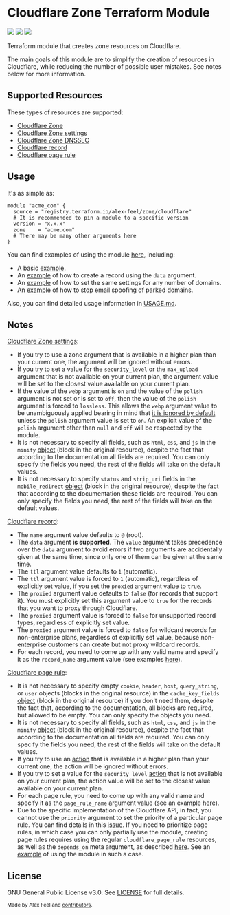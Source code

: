 # Cloudflare Zone Terraform Module

[![](https://img.shields.io/badge/dynamic/json?color=5c4ee5&label=registry%20version&query=%24.version&url=https%3A%2F%2Fregistry.terraform.io%2Fv1%2Fmodules%2Falex-feel%2Fzone%2Fcloudflare&logo=terraform)](https://registry.terraform.io/modules/alex-feel/zone/cloudflare/latest)
[![](https://img.shields.io/badge/dynamic/json?color=5c4ee5&label=registry%20downloads&query=%24.downloads&url=https%3A%2F%2Fregistry.terraform.io%2Fv1%2Fmodules%2Falex-feel%2Fzone%2Fcloudflare&logo=terraform)](https://registry.terraform.io/modules/alex-feel/zone/cloudflare/latest)
[![](https://img.shields.io/badge/license-GPLv3-c00404.svg)](https://github.com/alex-feel/terraform-cloudflare-zone/blob/main/LICENSE)

Terraform module that creates zone resources on Cloudflare.

The main goals of this module are to simplify the creation of resources in Cloudflare, while reducing the number of possible user mistakes. See notes below for more information.

## Supported Resources

These types of resources are supported:

* [Cloudflare Zone](https://registry.terraform.io/providers/cloudflare/cloudflare/latest/docs/resources/zone)
* [Cloudflare Zone settings](https://registry.terraform.io/providers/cloudflare/cloudflare/latest/docs/resources/zone_settings_override)
* [Cloudflare Zone DNSSEC](https://registry.terraform.io/providers/cloudflare/cloudflare/latest/docs/resources/zone_dnssec)
* [Cloudflare record](https://registry.terraform.io/providers/cloudflare/cloudflare/latest/docs/resources/record)
* [Cloudflare page rule](https://registry.terraform.io/providers/cloudflare/cloudflare/latest/docs/resources/page_rule)

## Usage

It's as simple as:

```hcl
module "acme_com" {
  source = "registry.terraform.io/alex-feel/zone/cloudflare"
  # It is recommended to pin a module to a specific version
  version = "x.x.x"
  zone    = "acme.com"
  # There may be many other arguments here
}
```

You can find examples of using the module [here](https://github.com/alex-feel/terraform-cloudflare-zone/tree/main/examples), including:

* A basic [example](https://github.com/alex-feel/terraform-cloudflare-zone/tree/main/examples/basic).
* An [example](https://github.com/alex-feel/terraform-cloudflare-zone/tree/main/examples/creating-record-using-data-argument) of how to create a record using the `data` argument.
* An [example](https://github.com/alex-feel/terraform-cloudflare-zone/tree/main/examples/same-settings-for-any-number-of-domains) of how to set the same settings for any number of domains.
* An [example](https://github.com/alex-feel/terraform-cloudflare-zone/tree/main/examples/stop-email-spoofing-of-parked-domains) of how to stop email spoofing of parked domains.

Also, you can find detailed usage information in [USAGE.md](https://github.com/alex-feel/terraform-cloudflare-zone/blob/main/USAGE.md).

## Notes

[Cloudflare Zone settings](https://registry.terraform.io/providers/cloudflare/cloudflare/latest/docs/resources/zone_settings_override):

* If you try to use a zone argument that is available in a higher plan than your current one, the argument will be ignored without errors.
* If you try to set a value for the `security_level` or the `max_upload` argument that is not available on your current plan, the argument value will be set to the closest value available on your current plan.
* If the value of the `webp` argument is `on` and the value of the `polish` argument is not set or is set to `off`, then the value of the `polish` argument is forced to `lossless`. This allows the `webp` argument value to be unambiguously applied bearing in mind that [it is ignored by default](https://github.com/alex-feel/terraform-cloudflare-zone/blob/main/USAGE.md#input_webp) unless the `polish` argument value is set to `on`. An explicit value of the `polish` argument other than `null` and `off` will be respected by the module.
* It is not necessary to specify all fields, such as `html`, `css`, and `js` in the `minify` [object](https://registry.terraform.io/providers/cloudflare/cloudflare/latest/docs/resources/zone_settings_override#minify) (block in the original resource), despite the fact that according to the documentation all fields are required. You can only specify the fields you need, the rest of the fields will take on the default values.
* It is not necessary to specify `status` and `strip_uri` fields in the `mobile_redirect` [object](https://registry.terraform.io/providers/cloudflare/cloudflare/latest/docs/resources/zone_settings_override#mobile_redirect) (block in the original resource), despite the fact that according to the documentation these fields are required. You can only specify the fields you need, the rest of the fields will take on the default values.

[Cloudflare record](https://registry.terraform.io/providers/cloudflare/cloudflare/latest/docs/resources/record):

* The `name` argument value defaults to `@` (root).
* The `data` argument **is supported**. The `value` argument takes precedence over the `data` argument to avoid errors if two arguments are accidentally given at the same time, since only one of them can be given at the same time.
* The `ttl` argument value defaults to `1` (automatic).
* The `ttl` argument value is forced to `1` (automatic), regardless of explicitly set value, if you set the `proxied` argument value to `true`.
* The `proxied` argument value defaults to `false` (for records that support it). You must explicitly set this argument value to `true` for the records that you want to proxy through Cloudflare.
* The `proxied` argument value is forced to `false` for unsupported record types, regardless of explicitly set value.
* The `proxied` argument value is forced to `false` for wildcard records for non-enterprise plans, regardless of explicitly set value, because non-enterprise customers can create but not proxy wildcard records.
* For each record, you need to come up with any valid name and specify it as the `record_name` argument value (see examples [here](https://github.com/alex-feel/terraform-cloudflare-zone/tree/main/examples)).

[Cloudflare page rule](https://registry.terraform.io/providers/cloudflare/cloudflare/latest/docs/resources/page_rule):

* It is not necessary to specify empty `cookie`, `header`, `host`, `query_string`, or `user` objects (blocks in the original resource) in the `cache_key_fields` [object](https://registry.terraform.io/providers/cloudflare/cloudflare/latest/docs/resources/page_rule#cache-key-fields) (block in the original resource) if you don't need them, despite the fact that, according to the documentation, all blocks are required, but allowed to be empty. You can only specify the objects you need.
* It is not necessary to specify all fields, such as `html`, `css`, and `js` in the `minify` [object](https://registry.terraform.io/providers/cloudflare/cloudflare/latest/docs/resources/page_rule#minify) (block in the original resource), despite the fact that according to the documentation all fields are required. You can only specify the fields you need, the rest of the fields will take on the default values.
* If you try to use an [action](https://registry.terraform.io/providers/cloudflare/cloudflare/latest/docs/resources/page_rule#actions) that is available in a higher plan than your current one, the action will be ignored without errors.
* If you try to set a value for the `security_level` [action](https://registry.terraform.io/providers/cloudflare/cloudflare/latest/docs/resources/page_rule#actions) that is not available on your current plan, the action value will be set to the closest value available on your current plan.
* For each page rule, you need to come up with any valid name and specify it as the `page_rule_name` argument value (see an example [here](https://github.com/alex-feel/terraform-cloudflare-zone/tree/main/examples/basic)).
* Due to the specific implementation of the Cloudflare API, in fact, you cannot use the `priority` argument to set the priority of a particular page rule. You can find details in this [issue](https://github.com/cloudflare/terraform-provider-cloudflare/issues/187). If you need to prioritize page rules, in which case you can only partially use the module, creating page rules requires using the regular `cloudflare_page_rule` resources, as well as the `depends_on` meta argument, as described [here](https://github.com/cloudflare/terraform-provider-cloudflare/issues/187#issuecomment-450987683). See an [example](https://github.com/alex-feel/terraform-cloudflare-zone/tree/main/examples/page-rules-with-priorities) of using the module in such a case.

## License

GNU General Public License v3.0. See [LICENSE](https://github.com/alex-feel/terraform-cloudflare-zone/blob/main/LICENSE) for full details.

<sup>Made by Alex Feel and [contributors](https://github.com/alex-feel/terraform-cloudflare-zone/graphs/contributors).</sup>
